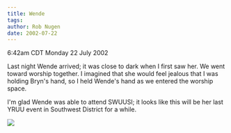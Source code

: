 ```yaml
---
title: Wende
tags: 
author: Rob Nugen
date: 2002-07-22
---
```


<p class=date>6:42am CDT Monday 22 July 2002</p>

<p>Last night Wende arrived; it was close to dark when I first saw
her.  We went toward worship together.  I imagined that she would feel
jealous that I was holding Bryn's hand, so I held Wende's hand as we
entered the worship space.</p>

<p>I'm glad Wende was able to attend SWUUSI; it looks like this will
be her last YRUU event in Southwest District for a while.</p>

<p><img src="/images/rob/wL-ROB.gif"/></p>
